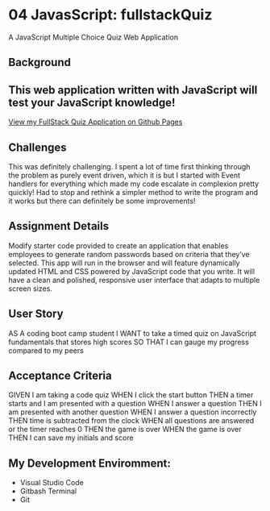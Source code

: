 # 04 JavasScript: fullstackQuiz
A JavaScript Multiple Choice Quiz Web Application  

## Background

## This web application written with JavaScript will test your JavaScript knowledge!

[View my FullStack Quiz Application on Github Pages](https://samdemarco.github.io/fullstackQuiz/)

## Challenges

This was definitely challenging. I spent a lot of time first thinking through the problem as purely event driven, which it is but I started with Event handlers for everything which made my code escalate in complexion pretty quickly! Had to stop and rethink a simpler method to write the program and it works but there can definitely be some improvements!
  
## Assignment Details 

Modify starter code provided to create an application that enables employees to generate random passwords based on criteria that they’ve selected. This app will run in the browser and will feature dynamically updated HTML and CSS powered by JavaScript code that you write. It will have a clean and polished, responsive user interface that adapts to multiple screen sizes.

## User Story 

AS A coding boot camp student
I WANT to take a timed quiz on JavaScript fundamentals that stores high scores
SO THAT I can gauge my progress compared to my peers

## Acceptance Criteria

GIVEN I am taking a code quiz
WHEN I click the start button
THEN a timer starts and I am presented with a question
WHEN I answer a question
THEN I am presented with another question
WHEN I answer a question incorrectly
THEN time is subtracted from the clock
WHEN all questions are answered or the timer reaches 0
THEN the game is over
WHEN the game is over
THEN I can save my initials and score

## My Development Enviromment:
  
  * Visual Studio Code
  * Gitbash Terminal
  * Git
